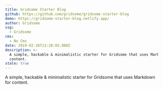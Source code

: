 ```yaml
---
title: Gridsome Starter Blog
github: https://github.com/gridsome/gridsome-starter-blog
demo: https://gridsome-starter-blog.netlify.app/
author: Gridsome
ssg:
  - Gridsome
cms:
  - No Cms
date: 2019-02-26T13:28:03.000Z
description: >-
  A simple, hackable & minimalistic starter for Gridsome that uses Markdown for
  content.
stale: true
---
```


A simple, hackable & minimalistic starter for Gridsome that uses Markdown for content.
